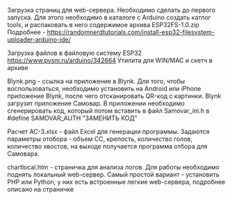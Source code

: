 Загрузка страниц для web-сервера. Необходимо сделать до первого запуска. Для этого необходимо в каталоге с Arduino создать катлог tools, и распаковать в него содержимое архива ESP32FS-1.0.zip
Подробнее - https://randomnerdtutorials.com/install-esp32-filesystem-uploader-arduino-ide/

Загрузка файлов в файловую систему ESP32
https://www.pvsm.ru/arduino/342664
Утилита для WIN/MAC и скетч в архиве

Blynk.png - ссылка на приложение в Blynk. Для того, чтобы воспользоваться, необходимо установить на Android или iPhone приложение Blynk, после чего отсканировать QR-код с картинки. Blynk загрузит приложение Самовар. В приложении необходимо сгенерировать код, который потом вставить в файл Samovar_ini.h в #define SAMOVAR_AUTH "ЗАМЕНИТЬ КОД"

Расчет АС-3.xlsx - файл Excel для генерации программы. Задаются параметры отобора - объем СС, крепость, количество голов, количество хвостов, на выходе получается программа отбора для Самовара.

chartlocal.htm - страничка для анализа логов. Для работы необходимо поднять локальный web-сервер. Самый простой вариант - установить PHP или Python, у них есть встроенные легкие web-сервера, подробнее описано на страничке
